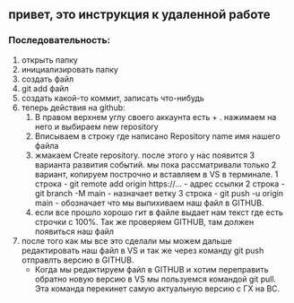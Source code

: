 ## привет, это инструкция к удаленной работе

### Последовательность:
1. открыть папку 
2. инициализировать папку
3. создать файл 
4. git add файл
5. создать какой-то коммит, записать что-нибудь 
6. теперь действия на github: 
    1.  В правом верхнем углу своего аккаунта есть + . нажимаем на него и выбираем new repository
    2. Вписываем в строку где написано Repository name имя нашего файла
    3. жмакаем Create repository. после этого у нас появится 3 варианта развития событий. мы пока рассматривали только 2 вариант, копируем построчно и вставляем в VS в терминале.
        1 строка - git remote add origin https://... - адрес ссылки
        2 строка - git branch -M main - назначает ветку 
        3 строка - git push -u origin main - обозначает что мы выпихиваем наш файл в GITHUB. 
    4. если все прошло хорошо гит в файле выдает нам текст где есть строчки с 100%. Так же проверяем GITHUB, там должен появиться наш файл 
7. после того как мы все это сделали мы можем дальше редактировать наш файл в VS и так же через команду git push отправлть версию в GITHUB. 
    + Когда мы редактируем файл в GITHUB и хотим переправить обратно новую версию в VS мы пользуемся командой git pull. Эта команда перекинет самую актуальную версию с ГХ на ВС. 
